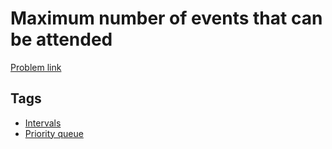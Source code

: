 # Maximum number of events that can be attended

[Problem link](https://leetcode.com/problems/maximum-number-of-events-that-can-be-attended)

## Tags

* [Intervals](/README.md#Intervals)
* [Priority queue](/README.md#Priority_queue)
